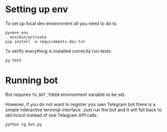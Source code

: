 # Setting up env

To set up local dev environment all you need to do is:
```shell
pyvenv env
. env/bin/activate
pip install -e requirements-dev.txt
```

To verify everything is installed correctly run tests:
```
py.test
```

# Running bot

Bot requires `TG_BOT_TOKEN` environment variable to be set.

However, if you do not want to register you own Telegram bot
there is a simple interactive terminal interface.
Just run the bot and it will fall back to std in/out instead of real Telegram API calls.

```shell
python tg_bot.py
```

